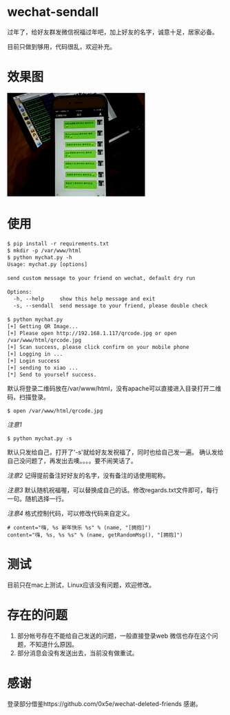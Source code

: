 # wechat-sendall
过年了，给好友群发微信祝福过年吧，加上好友的名字，诚意十足，居家必备。

目前只做到够用，代码很乱，欢迎补充。

# 效果图
![](wechat.gif)

# 使用

```
$ pip install -r requirements.txt
$ mkdir -p /var/www/html
$ python mychat.py -h
Usage: mychat.py [options]

send custom message to your friend on wechat, default dry run

Options:
  -h, --help     show this help message and exit
  -s, --sendall  send message to your friend, please double check

$ python mychat.py
[+] Getting QR Image...
[+] Please open http://192.168.1.117/qrcode.jpg or open /var/www/html/qrcode.jpg
[+] Scan success, please click confirm on your mobile phone
[+] Logging in ...
[+] Login success
[+] sending to xiao ...
[*] Send to yourself success.

```
默认将登录二维码放在/var/www/html，没有apache可以直接进入目录打开二维码，扫描登录。
```
$ open /var/www/html/qrcode.jpg
```

*注意1*
```
$ python mychat.py -s
```
默认只发给自己，打开了'-s'就给好友发祝福了，同时也给自己发一遍。
确认发给自己没问题了，再发出去噢。。。。要不闹笑话了。

*注意2*
记得提前备注好好友的名字，没有备注的话使用昵称。

*注意3*
默认随机祝福喔，可以替换成自己的话。修改regards.txt文件即可，每行一句。随机选择一行。

*注意4*
格式控制代码，可以修改代码来自定义。

```
# content="嗨, %s 新年快乐 %s" % (name, "[拥抱]")
content="嗨, %s, %s %s" % (name, getRandomMsg(), "[拥抱]")
```

# 测试
目前只在mac上测试，Linux应该没有问题，欢迎修改。

# 存在的问题
1. 部分帐号存在不能给自己发送的问题，一般直接登录web 微信也存在这个问题，不知道什么原因。
2. 部分消息会没有发送出去，当前没有做重试。

# 感谢
登录部分借鉴https://github.com/0x5e/wechat-deleted-friends
感谢。

